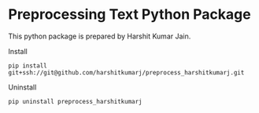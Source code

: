 # Preprocessing Text Python Package

This python package is prepared by Harshit Kumar Jain.

Install

`pip install git+ssh://git@github.com/harshitkumarj/preprocess_harshitkumarj.git`

Uninstall

`pip uninstall preprocess_harshitkumarj`

